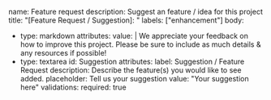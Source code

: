 name: Feature request
description: Suggest an feature / idea for this project
title: "[Feature Request / Suggestion]: "
labels: ["enhancement"]
body:
  - type: markdown
    attributes:
      value: |
        We appreciate your feedback on how to improve this project. Please be sure to include as much details & any resources if possible!
  - type: textarea
    id: Suggestion
    attributes:
      label: Suggestion / Feature Request
      description: Describe the feature(s) you would like to see added.
      placeholder: Tell us your suggestion
      value: "Your suggestion here"
    validations:
      required: true